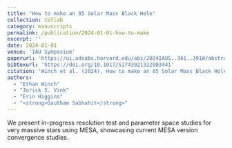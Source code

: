 ```yaml
---
title: "How to make an 85 Solar Mass Black Hole"
collection: Collab
category: manuscripts
permalink: /publication/2024-01-01-how-to-make
excerpt: ''
date: 2024-01-01
venue: 'IAU Symposium'
paperurl: 'https://ui.adsabs.harvard.edu/abs/2024IAUS..361..391W/abstract'
bibtexurl: 'https://doi.org/10.1017/S1743921322003441'
citation: 'Winch et al. (2024), How to make an 85 Solar Mass Black Hole, IAU Symposium'
authors:
  - "Ethan Winch"
  - "Jorick S. Vink"
  - "Erin Higgins"
  - "<strong>Gautham Sabhahit</strong>"
---
```

We present in-progress resolution test and parameter space studies for very massive stars using MESA, showcasing current MESA version convergence studies.

